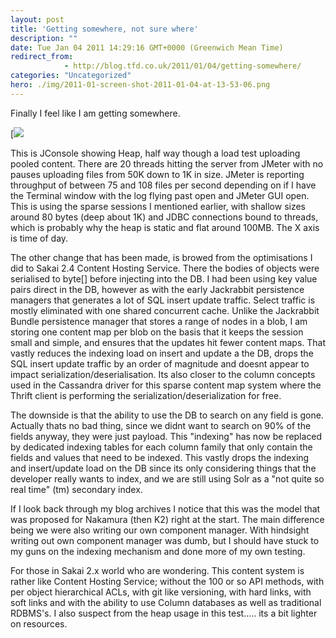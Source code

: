```yaml
---
layout: post
title: 'Getting somewhere, not sure where'
description: ""
date: Tue Jan 04 2011 14:29:16 GMT+0000 (Greenwich Mean Time)
redirect_from: 
            - http://blog.tfd.co.uk/2011/01/04/getting-somewhere/
categories: "Uncategorized"
hero: ./img/2011-01-screen-shot-2011-01-04-at-13-53-06.png
---
```

Finally I feel like I am getting somewhere.

[![](./img/2011/01/screen-shot-2011-01-04-at-13-53-06.png)

This is JConsole showing Heap, half way though a load test uploading pooled content. There are 20 threads hitting the server from JMeter with no pauses uploading files from 50K down to 1K in size. JMeter is reporting throughput of between 75 and 108 files per second depending on if I have the Terminal window with the log flying past open and JMeter GUI open. This is using the sparse sessions I mentioned earlier, with shallow sizes around 80 bytes (deep about 1K) and JDBC connections bound to threads, which is probably why the heap is static and flat around 100MB. The X axis is time of day.

The other change that has been made, is browed from the optimisations I did to Sakai 2.4 Content Hosting Service. There the bodies of objects were serialised to byte\[] before injecting into the DB. I had been using key value pairs direct in the DB, however as with the early Jackrabbit persistence managers that generates a lot of SQL insert update traffic. Select traffic is mostly eliminated with one shared concurrent cache. Unlike the Jackrabbit Bundle persistence manager that stores a range of nodes in a blob, I am storing one content map per blob on the basis that it keeps the session small and simple, and ensures that the updates hit fewer content maps. That vastly reduces the indexing load on insert and update a the DB, drops the SQL insert update traffic by an order of magnitude and doesnt appear to impact serialization/deserialisation. Its also closer to the column concepts used in the Cassandra driver for this sparse content map system where the Thrift client is performing the serialization/deserialization for free.

The downside is that the ability to use the DB to search on any field is gone. Actually thats no bad thing, since we didnt want to search on 90% of the fields anyway, they were just payload. This "indexing" has now be replaced by dedicated indexing tables for each column family that only contain the fields and values that need to be indexed. This vastly drops the indexing and insert/update load on the DB since its only considering things that the developer really wants to index, and we are still using Solr as a "not quite so real time" (tm) secondary index.

If I look back through my blog archives I notice that this was the model that was proposed for Nakamura (then K2) right at the start. The main difference being we were also writing our own component manager. With hindsight writing out own component manager was dumb, but I should have stuck to my guns on the indexing mechanism and done more of my own testing.

For those in Sakai 2.x world who are wondering. This content system is rather like Content Hosting Service; without the 100 or so API methods, with per object hierarchical ACLs, with git like versioning, with hard links, with soft links and with the ability to use Column databases as well as traditional RDBMS's. I also suspect from the heap usage in this test..... its a bit lighter on resources.
